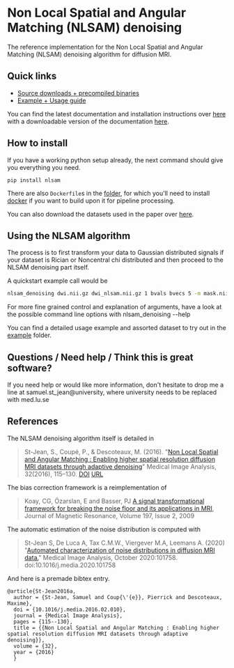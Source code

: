 # Non Local Spatial and Angular Matching (NLSAM) denoising

[release]: https://github.com/samuelstjean/nlsam/releases
[DOI]: http://dx.doi.org/doi:10.1016/j.media.2016.02.010
[URL]: http://www.sciencedirect.com/science/article/pii/S1361841516000335
[paper]: https://arxiv.org/pdf/1606.07239.pdf
[autodmri_paper]: https://www.sciencedirect.com/science/article/pii/S1361841520301225
[nlsam_data]: https://github.com/samuelstjean/nlsam_data
[spams]: http://spams-devel.gforge.inria.fr/
[rtd]: https://nlsam.readthedocs.io/en/latest/
[koay_bias]: https://www.ncbi.nlm.nih.gov/pmc/articles/PMC2765718/
[docker]: https://hub.docker.com/search?type=edition&offering=community

The reference implementation for the Non Local Spatial and Angular Matching (NLSAM) denoising algorithm for diffusion MRI.

## Quick links

+ [Source downloads + precompiled binaries](https://github.com/samuelstjean/nlsam/releases)
+ [Example + Usage guide](example/README.md)

You can find the latest documentation and installation instructions over [here](http://nlsam.readthedocs.io/en/latest) with a downloadable version of the documentation [here](https://readthedocs.org/projects/nlsam/downloads).

## How to install

If you have a working python setup already, the next command should give you everything you need.

```shell
pip install nlsam
```

There are also ```Dockerfile```s in the [folder](Dockerfiles), for which you'll need to install [docker][] if you want to build upon it for pipeline processing.

You can also download the datasets used in the paper over [here][nlsam_data].

## Using the NLSAM algorithm

The process is to first transform your data to Gaussian distributed signals if your dataset is
Rician or Noncentral chi distributed and then proceed to the NLSAM denoising part itself.

A quickstart example call would be

```bash
nlsam_denoising dwi.nii.gz dwi_nlsam.nii.gz 1 bvals bvecs 5 -m mask.nii.gz
```

For more fine grained control and explanation of arguments,
have a look at the possible command line options with nlsam_denoising --help

You can find a detailed usage example and assorted dataset to try out in the
[example](example) folder.

## Questions / Need help / Think this is great software?

If you need help or would like more information, don't hesitate to drop me a
line at samuel.st_jean@university, where university needs to be replaced with med.lu.se

## References

The NLSAM denoising algorithm itself is detailed in

> St-Jean, S., Coupé, P., & Descoteaux, M. (2016).
> "[Non Local Spatial and Angular Matching : Enabling higher spatial resolution diffusion MRI datasets through adaptive denoising][paper]"
> Medical Image Analysis, 32(2016), 115–130. [DOI] [URL]

The bias correction framework is a reimplementation of

> Koay, CG, Özarslan, E and Basser, PJ
> [A signal transformational framework for breaking the noise floor and its applications in MRI][koay_bias],
> Journal of Magnetic Resonance, Volume 197, Issue 2, 2009

The automatic estimation of the noise distribution is computed with

> St-Jean S, De Luca A, Tax C.M.W., Viergever M.A, Leemans A. (2020)
> "[Automated characterization of noise distributions in diffusion MRI data.][autodmri_paper]"
> Medical Image Analysis, October 2020:101758. doi:10.1016/j.media.2020.101758

And here is a premade bibtex entry.

    @article{St-Jean2016a,
      author = {St-Jean, Samuel and Coup{\'{e}}, Pierrick and Descoteaux, Maxime},
      doi = {10.1016/j.media.2016.02.010},
      journal = {Medical Image Analysis},
      pages = {115--130},
      title = {{Non Local Spatial and Angular Matching : Enabling higher spatial resolution diffusion MRI datasets through adaptive denoising}},
      volume = {32},
      year = {2016}
      }
